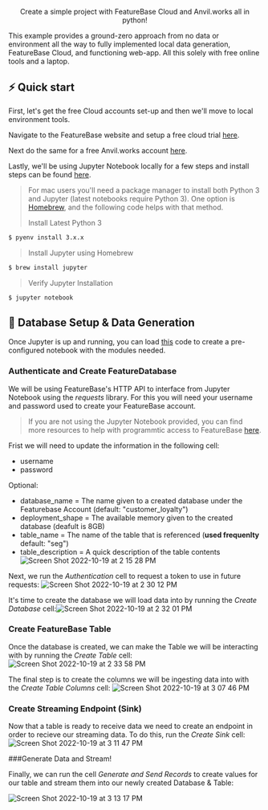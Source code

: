 </h1>
<p align="center">Create a simple project with FeatureBase Cloud and Anvil.works all in python! </p>

This example provides a ground-zero approach from no data or environment all the way to fully implemented local data generation, FeatureBase Cloud, and functioning web-app. All this solely with free online tools and a laptop. 

## ⚡️ Quick start

First, let's get the free Cloud accounts set-up and then we'll move to local environment tools. 

Navigate to the FeatureBase website and setup a free cloud trial [here](https://cloud.featurebase.com/signup).

Next do the same for a free Anvil.works account [here](https://anvil.works/).

Lastly, we'll be using Jupyter Notebook locally for a few steps and install steps can be found [here](https://jupyter.org/install).

  >For mac users you'll need a package manager to install both Python 3 and Jupyter (latest notebooks require Python 3). One option is [Homebrew](https://brew.sh/), and the following code helps with that method.
  > 
  > Install Latest Python 3
```bash
$ pyenv install 3.x.x
```
 > Install Jupyter using Homebrew 
 ```bash
$ brew install jupyter
```
 >Verify Jupyter Installation 
  ```bash
$ jupyter notebook
```
## 🚧  Database Setup & Data Generation

Once Jupyter is up and running, you can load [this](https://github.com/FeatureBaseDB/featurebase-examples/blob/main/simple-cloud-webapp/data-generation/jupyternotebook-example) code to create a pre-configured notebook with the modules needed. 


### Authenticate and Create FeatureDatabase

We will be using FeatureBase's HTTP API to interface from Jupyter Notebook using the *requests* library. For this you will need your username and password used to create your FeatureBase account. 

> If you are not using the Jupyter Notebook provided, you can find more resources to help with programmtic access to FeatureBase [here](https://docs.featurebase.com/setting-up-featurebase/cloud/programmaticaccess).

Frist we will need to update the information in the following cell:
- username
- password

Optional:
- database_name = The name given to a created database under the Featurebase Account (default: "customer_loyalty")
- deployment_shape = The available memory given to the created database (deafult is 8GB)
- table_name = The name of the table that is referenced (**used frequenlty** default: "seg")
- table_description = A quick description of the table contents
![Screen Shot 2022-10-19 at 2 15 28 PM](https://user-images.githubusercontent.com/75812579/196783421-602c482b-c57a-43b0-8e26-ef8505247e52.png)


Next, we run the *Authentication* cell to request a token to use in future requests:
![Screen Shot 2022-10-19 at 2 30 12 PM](https://user-images.githubusercontent.com/75812579/196786075-afa3c531-a747-46ef-88ef-eea2d0b37b3e.png)


It's time to create the database we will load data into by running the *Create Database* cell:![Screen Shot 2022-10-19 at 2 32 01 PM](https://user-images.githubusercontent.com/75812579/196786406-1b46563d-8c20-450c-ac6f-ecd00a8a71e5.png)

### Create FeatureBase Table 

Once the database is created, we can make the Table we will be interacting with by running the *Create Table* cell: 
![Screen Shot 2022-10-19 at 2 33 58 PM](https://user-images.githubusercontent.com/75812579/196786748-e7942e11-57cb-4c04-ac92-adfb435b4627.png)

The final step is to create the columns we will be ingesting data into with the *Create Table Columns* cell:
![Screen Shot 2022-10-19 at 3 07 46 PM](https://user-images.githubusercontent.com/75812579/196793346-fa3bf1e4-ff5b-47a3-b935-d3c629a08254.png)

### Create Streaming Endpoint (Sink)

Now that a table is ready to receive data we need to create an endpoint in order to recieve our streaming data. To do this, run the *Create Sink* cell:
![Screen Shot 2022-10-19 at 3 11 47 PM](https://user-images.githubusercontent.com/75812579/196794066-5b27544a-2dcb-45d3-a345-1b5a184af1a7.png)

###Generate Data and Stream!

Finally, we can run the cell *Generate and Send Records* to create values for our table and stream them into our newly created Database & Table: 

![Screen Shot 2022-10-19 at 3 13 17 PM](https://user-images.githubusercontent.com/75812579/196794342-e3b12548-d990-4774-bd26-de255c74803c.png)







